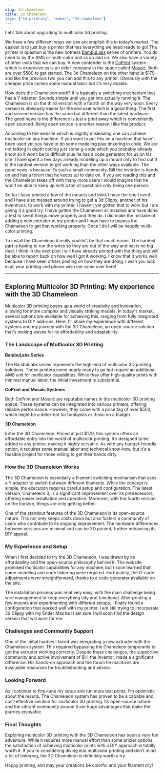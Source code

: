 ```yaml
---
slug: 3d-chameleon
title: 3D Chameleon
tags: ["3d-printing", "maker", "3d-chameleon"]
---
```


Let’s talk about upgrading to multicolor 3d printing. 

<!-- truncate -->

We have a few different ways we can accomplish this in today’s market. The easiest is to just buy a printer that has everything we need ready to go! The printer in question is the new hotness [BambuLabs](https://us.store.bambulab.com/) series of printers. You do need to by the AMS or multi-color unit as an add on. We also have a variety of other units that we can buy. A new contender is the [CoPrint](https://coprint3d.com/collections/all) system which is expensive as is an older company in the space called [Mosaic](https://shorturl.at/alLP0). Both are over $500 to get started. The 3d Chameleon on the other hand is $179 and like the previous two you can add this to any printer. Obviously with the cheaper price comes some manual labor but it’s very doable.

How does the Chameleon work? It is basically a switching mechanism that has a Y adapter. Sounds simple until you get into actually running it. The Chameleon is on the third version with a fourth on the way very soon. Every version is obviously easier for the end user which is a good thing. The first and second version has  the same but different than the latest hardware. The good news is the difference is just a print away which is conveniently open sourced. Being open source is another reason I like this product. 

According to the website which is slightly misleading one can achieve multicolor on any machine. If you want to put this on a machine that hasn’t been used yet you have to do some modeling plus tinkering in code. We are not talking in depth coding just some g-code which you probably already know so it won’t be to difficult plus he has a code generator for us on his site. I have spent a few days already modeling up a mount only to find out it is the hardest version to get working than the other ways available. The good news is because it’s such a small community, Bill the inventor is hands on and has a forum that he keeps up to date on. If you are reading this and the Chameleon takes off with many more users I would imagine that he won’t be able to keep up with a ton of questions only being one person.

So far I have printed a few of the mounts and think I have the one I need and I have also messed around trying to get a 3d Clippy, another of his inventions, to work with my printer. I haven’t yet gotten that to work but I am giving it a good try. I have gotten the Chameleon all installed and have done a test to see if things move properly and they do. I did make the mistake of adding a new extruder to my printer and I now have to bypass the Chameleon to get that working properly. Once I do I will be happily multi-color printing.

 To install the Chameleon it really couldn’t be that much easier. The hardest part is having to run the wires so they are out of the way and hat is no big deal. I think in the next post i will have already printed with the thing and will be able to report back on how well I got it working. I know that it works well because I have seen others posting on how they are doing. I wish you luck in all your printing and please wish me some over here!



---

## Exploring Multicolor 3D Printing: My experience with the 3D Chameleon

Multicolor 3D printing opens up a world of creativity and innovation, allowing for more complex and visually striking models. In today's market, several options are available for achieving this, ranging from fully integrated systems to DIY add-ons. Here, I'll share my experience with different systems and my journey with the 3D Chameleon, an open-source solution that's making waves for its affordability and adaptability.

### The Landscape of Multicolor 3D Printing

**BambuLabs Series**

The BambuLabs series represents the high-end of multicolor 3D printing solutions. These printers come nearly ready to go but require an additional AMS unit for multicolor capabilities. While they offer high-quality prints with minimal manual labor, the initial investment is substantial.

**CoPrint and Mosaic Systems**

Both CoPrint and Mosaic are reputable names in the multicolor 3D printing space. These systems can be integrated into various printers, offering reliable performance. However, they come with a price tag of over $500, which might be a deterrent for hobbyists or those on a budget.

**3D Chameleon**

Enter the 3D Chameleon. Priced at just $179, this system offers an affordable entry into the world of multicolor printing. It’s designed to be added to any printer, making it highly versatile. As with any budget-friendly option, it requires some manual labor and technical know-how, but it's a feasible project for those willing to get their hands dirty.

### How the 3D Chameleon Works

The 3D Chameleon is essentially a filament switching mechanism that uses a Y adapter to switch between different filaments. While the concept is simple, the execution requires careful setup and configuration. The latest version, Chameleon 3, is a significant improvement over its predecessors, offering easier installation and operation. Moreover, with the fourth version on the horizon, things are only getting better.

One of the standout features of the 3D Chameleon is its open-source nature. This not only keeps costs down but also fosters a community of users who contribute to its ongoing improvement. The hardware differences between versions are minimal and can be 3D printed, further enhancing its DIY appeal.

### My Experience and Setup

When I first decided to try the 3D Chameleon, I was drawn by its affordability and the open-source philosophy behind it. The website promised multicolor capabilities for any machine, but I soon learned that some modeling and code tinkering were required. Fortunately, the G-code adjustments were straightforward, thanks to a code generator available on the site.

The installation process was relatively easy, with the main challenge being wire management to keep everything tidy and functional. After printing a few mounts and experimenting with different setups, I finally found a configuration that worked well with my printer. I am still trying to incorporate 3d Clippy with my Ender Max but I am sure I will soon find the design version that will work for me.

### Challenges and Community Support

One of the initial hurdles I faced was integrating a new extruder with the Chameleon system. This required bypassing the Chameleon temporarily to get the extruder working correctly. Despite these challenges, the supportive community and active involvement of Bill, the inventor, made a significant difference. His hands-on approach and the forum he maintains are invaluable resources for troubleshooting and advice.

### Looking Forward

As I continue to fine-tune my setup and run more test prints, I'm optimistic about the results. The Chameleon system has proven to be a capable and cost-effective solution for multicolor 3D printing. Its open-source nature and the vibrant community around it are huge advantages that make the journey enjoyable.

### Final Thoughts

Exploring multicolor 3D printing with the 3D Chameleon has been a very fun adventure. While it requires more manual effort than some pricier options, the satisfaction of achieving multicolor prints with a DIY approach is totally worth it. If you're considering diving into multicolor printing and don't mind a bit of tinkering, the 3D Chameleon is definitely worth a try.

Happy printing, and may your creations be colorful and your filament dry!
